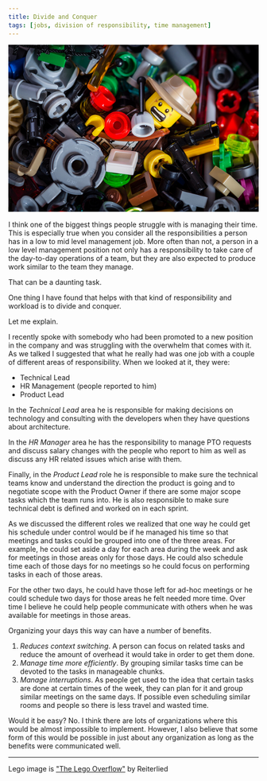 ```yaml
---
title: Divide and Conquer
tags: [jobs, division of responsibility, time management]
---
```

![Overwhelm][overwhelm]

I think one of the biggest things people struggle with is managing their time. This is especially true when you consider all the responsibilities a person has in a low to mid level management job. More often than not, a person in a low level management position not only has a responsibility to take care of the day-to-day operations of a team, but they are also expected to produce work similar to the team they manage.

That can be a daunting task.

One thing I have found that helps with that kind of responsibility and workload is to divide and conquer.

Let me explain.

I recently spoke with somebody who had been promoted to a new position in the company and was struggling with the overwhelm that comes with it. As we talked I suggested that what he really had was one job with a couple of different areas of responsibility. When we looked at it, they were:

- Technical Lead
- HR Management (people reported to him)
- Product Lead

In the _Technical Lead_ area he is responsible for making decisions on technology and consulting with the developers when they have questions about architecture.

In the _HR Manager_ area he has the responsibility to manage PTO requests and discuss salary changes with the people who report to him as well as discuss any HR related issues which arise with them.

Finally, in the _Product Lead_ role he is responsible to make sure the technical teams know and understand the direction the product is going and to negotiate scope with the Product Owner if there are some major scope tasks which the team runs into. He is also responsible to make sure technical debt is defined and worked on in each sprint.

As we discussed the different roles we realized that one way he could get his schedule under control would be if he managed his time so that meetings and tasks could be grouped into one of the three areas. For example, he could set aside a day for each area during the week and ask for meetings in those areas only for those days. He could also schedule time each of those days for no meetings so he could focus on performing tasks in each of those areas.

For the other two days, he could have those left for ad-hoc meetings or he could schedule two days for those areas he felt needed more time. Over time I believe he could help people communicate with others when he was available for meetings in those areas.

Organizing your days this way can have a number of benefits.

1. _Reduces context switching_. A person can focus on related tasks and reduce the amount of overhead it would take in order to get them done.
2. _Manage time more efficiently_. By grouping similar tasks time can be devoted to the tasks in manageable chunks.
3. _Manage interruptions_. As people get used to the idea that certain tasks are done at certain times of the week, they can plan for it and group similar meetings on the same days. If possible even scheduling similar rooms and people so there is less travel and wasted time.

Would it be easy? No. I think there are lots of organizations where this would be almost impossible to implement. However, I also believe that some form of this would be possible in just about any organization as long as the benefits were communicated well.

---
Lego image is ["The Lego Overflow"][overflow] by Reiterlied

[overwhelm]: /images/post_images/overflow.jpg
[overflow]: https://www.flickr.com/photos/reiterlied/26988338644
